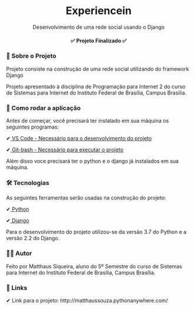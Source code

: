 <h1 align="center"> Experiencein </h1>

<p align="center"> Desenvolvimento de uma rede social usando o Django </p>

<h4 align="center"> ✅ Projeto Finalizado ✅ </h4>

###  🔎 Sobre o Projeto

<p> Projeto consiste na construção de uma rede social utilizando do framework Django</p>
<p> Projeto apresentado à disciplina de Programação para Internet 2 do curso de Sistemas para Internet do Instituto Federal de Brasília, Campus Brasília. </p>

###  📄 Como rodar a aplicação

<p> Antes de começar, você precisará ter instalado em sua máquina os seguintes programas:</p>
<p>✔<a href="https://code.visualstudio.com" > VS Code - Necessário para o desenvolvimento do projeto </a></p>
<p>✔<a href="https://git-scm.com/downloads"> Git-bash - Necessário para executar o projeto </a></p>

<p> Além disso voce precisará ter o python e o django já instalados em sua máquina. </p>

###  🛠 Tecnologias

<p> As seguintes ferramentas serão usadas na construção do projeto: </p>
<p>✔<a href="https://www.python.org/"> Python </a></p>
<p>✔<a href="https://www.djangoproject.com/r"> Django </a></p>

<p> Para o desenvolvimento do projeto utilizou-se da versão 3.7 do Python e a versão 2.2 do Django. </p>

### 👨‍💻 Autor

<p> Feito por Matthaus Siqueira, aluno do 5º Semestre do curso de Sistemas para Internet do Instituto Federal de Brasília, Campus Brasília. </p>

### 🔗 Links

<p> ✔ Link para o projeto: http://matthaussouza.pythonanywhere.com/</p>